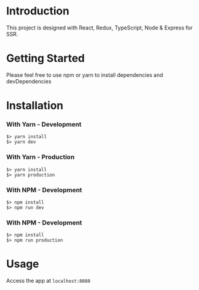# Introduction 
This project is designed with React, Redux, TypeScript, Node & Express for SSR. 

# Getting Started
Please feel free to use npm or yarn to install dependencies and devDependencies

# Installation

### With Yarn - Development

```
$> yarn install
$> yarn dev
```
### With Yarn - Production

```
$> yarn install
$> yarn production
```

### With NPM - Development

```
$> npm install
$> npm run dev
```

### With NPM - Development

```
$> npm install
$> npm run production
```

# Usage

Access the app at `localhost:8080`
